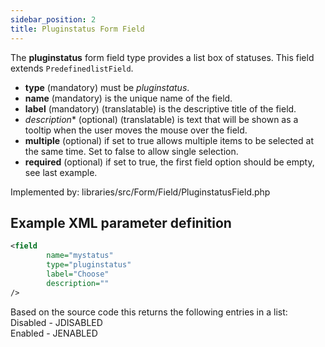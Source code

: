 ```yaml
---
sidebar_position: 2
title: Pluginstatus Form Field
---
```




The **pluginstatus** form field type provides a list box of statuses. This field extends `PredefinedlistField`.

-   **type** (mandatory) must be *pluginstatus*.
-   **name** (mandatory) is the unique name of the field.
-   **label** (mandatory) (translatable) is the descriptive title of the
    field.
-  *description** (optional) (translatable) is text that will be shown
     as a tooltip when the user moves the mouse over the field.
-  **multiple** (optional) if set to true allows multiple items to be selected at the same time. Set to false to allow single selection.
- **required** (optional) if set to true, the first field option should be empty, see last example.


Implemented by: libraries/src/Form/Field/PluginstatusField.php

## Example XML parameter definition

```xml
<field
        name="mystatus" 
        type="pluginstatus"
        label="Choose" 
        description=""
/>
```
Based on the source code this returns the following entries in a list:  
Disabled - JDISABLED   
Enabled - JENABLED